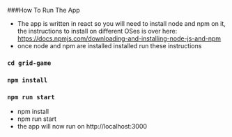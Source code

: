 ###How To Run The App

- The app is written in react so you will need to install node and npm on it, the instructions to install on
  different OSes is over here: https://docs.npmjs.com/downloading-and-installing-node-js-and-npm
- once node and npm are installed installed run these instructions

### `cd grid-game`

### `npm install`

### `npm run start`

- npm install
- npm run start
- the app will now run on http://localhost:3000

